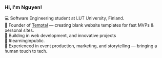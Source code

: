 ### Hi, I'm Nguyen!

💻 Software Engineering student at LUT University, Finland.<br/>
🚀 Founder of [Temptal](https://www.temptal.com/) — creating blank website templates for fast MVPs & personal sites.<br/>
🎯 Building in web development, and innovative projects<br/>
🌱 #learninginpublic.<br/>
🎨 Experienced in event production, marketing, and storytelling — bringing a human touch to tech.
